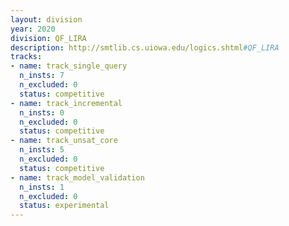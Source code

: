 ```yaml
---
layout: division
year: 2020
division: QF_LIRA
description: http://smtlib.cs.uiowa.edu/logics.shtml#QF_LIRA
tracks:
- name: track_single_query
  n_insts: 7
  n_excluded: 0
  status: competitive
- name: track_incremental
  n_insts: 0
  n_excluded: 0
  status: competitive
- name: track_unsat_core
  n_insts: 5
  n_excluded: 0
  status: competitive
- name: track_model_validation
  n_insts: 1
  n_excluded: 0
  status: experimental
---
```


